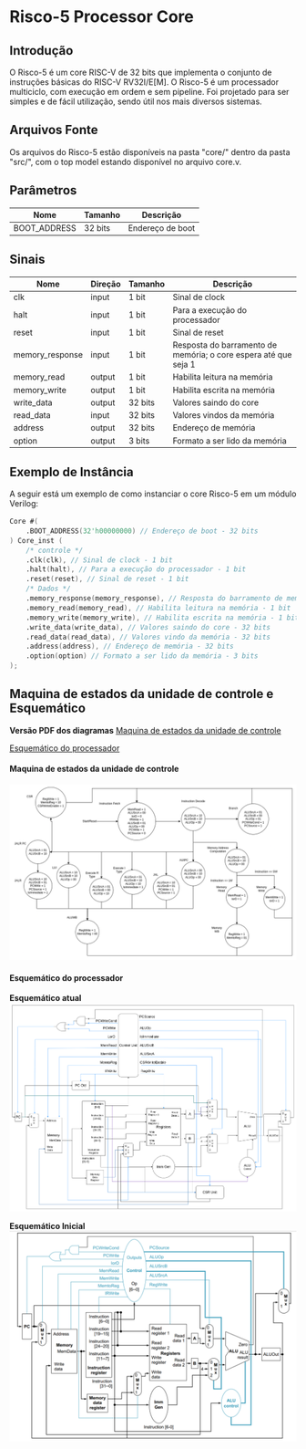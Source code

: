 # Risco-5 Processor Core

## Introdução

O Risco-5 é um core RISC-V de 32 bits que implementa o conjunto de instruções básicas do RISC-V RV32I/E[M]. O Risco-5 é um processador multiciclo, com execução em ordem e sem pipeline. Foi projetado para ser simples e de fácil utilização, sendo útil nos mais diversos sistemas.

## Arquivos Fonte

Os arquivos do Risco-5 estão disponíveis na pasta "core/" dentro da pasta "src/", com o top model estando disponível no arquivo core.v.

## Parâmetros

| Nome           | Tamanho | Descrição              |
|----------------|---------|------------------------|
| BOOT_ADDRESS   | 32 bits | Endereço de boot       |

## Sinais

| Nome                | Direção | Tamanho | Descrição                                                            |
|---------------------|---------|---------|----------------------------------------------------------------------|
| clk                 | input   | 1 bit   | Sinal de clock                                                       |
| halt                | input   | 1 bit   | Para a execução do processador                                       |
| reset               | input   | 1 bit   | Sinal de reset                                                       |
| memory_response     | input   | 1 bit   | Resposta do barramento de memória; o core espera até que seja 1      |
| memory_read         | output  | 1 bit   | Habilita leitura na memória                                          |
| memory_write        | output  | 1 bit   | Habilita escrita na memória                                          |
| write_data          | output  | 32 bits | Valores saindo do core                                               |
| read_data           | input   | 32 bits | Valores vindos da memória                                            |
| address             | output  | 32 bits | Endereço de memória                                                  |
| option              | output  | 3 bits  | Formato a ser lido da memória                                        |

## Exemplo de Instância

A seguir está um exemplo de como instanciar o core Risco-5 em um módulo Verilog:

```verilog
Core #(
    .BOOT_ADDRESS(32'h00000000) // Endereço de boot - 32 bits
) Core_inst (
    /* controle */
    .clk(clk), // Sinal de clock - 1 bit
    .halt(halt), // Para a execução do processador - 1 bit
    .reset(reset), // Sinal de reset - 1 bit
    /* Dados */
    .memory_response(memory_response), // Resposta do barramento de memória, o core espera até que seja 1 - 1 bit
    .memory_read(memory_read), // Habilita leitura na memória - 1 bit
    .memory_write(memory_write), // Habilita escrita na memória - 1 bit
    .write_data(write_data), // Valores saindo do core - 32 bits
    .read_data(read_data), // Valores vindo da memória - 32 bits
    .address(address), // Endereço de memória - 32 bits
    .option(option) // Formato a ser lido da memória - 3 bits
);
```
## Maquina de estados da unidade de controle e Esquemático

**Versão PDF dos diagramas**
[Maquina de estados da unidade de controle](documents/risco5_state_machine.pdf)


[Esquemático do processador](documents/risco5_datapath.pdf)

#### Maquina de estados da unidade de controle

![Maquina de estados da unidade de controle](imgs/risco5_state_machine.png)

#### Esquemático do processador

**Esquemático atual**
![Esquemático atual do processador](imgs/risco5_datapath.png)

**Esquemático Inicial**
![Esquemático antigo do processador](imgs/esquematico.png)
